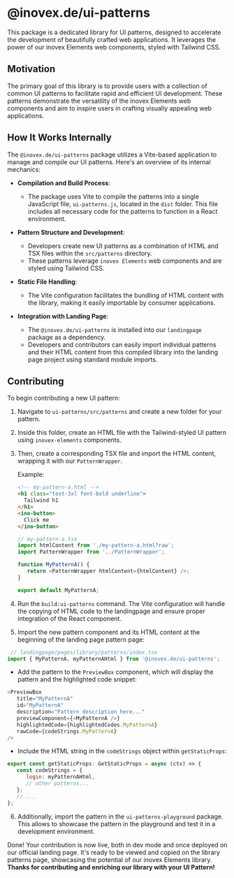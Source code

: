 # @inovex.de/ui-patterns

This package is a dedicated library for UI patterns, designed to accelerate the development of beautifully crafted web applications. It leverages the power of our inovex Elements web components, styled with Tailwind CSS.

## Motivation

The primary goal of this library is to provide users with a collection of common UI patterns to facilitate rapid and efficient UI development. These patterns demonstrate the versatility of the inovex Elements web components and aim to inspire users in crafting visually appealing web applications.

## How It Works Internally

The `@inovex.de/ui-patterns` package utilizes a Vite-based application to manage and compile our UI patterns. Here's an overview of its internal mechanics:

- **Compilation and Build Process**: 
  - The package uses Vite to compile the patterns into a single JavaScript file, `ui-patterns.js`, located in the `dist` folder. This file includes all necessary code for the patterns to function in a React environment.

- **Pattern Structure and Development**:
  - Developers create new UI patterns as a combination of HTML and TSX files within the `src/patterns` directory.
  - These patterns leverage `inovex Elements` web components and are styled using Tailwind CSS.

- **Static File Handling**:
  - The Vite configuration facilitates the bundling of HTML content with the library, making it easily importable by consumer applications.

- **Integration with Landing Page**:
  - The `@inovex.de/ui-patterns` is installed into our `landingpage` package as a dependency.
  - Developers and contributors can easily import individual patterns and their HTML content from this compiled library into the landing page project using standard module imports.

## Contributing

To begin contributing a new UI pattern:

1. Navigate to `ui-patterns/src/patterns` and create a new folder for your pattern.
2. Inside this folder, create an HTML file with the Tailwind-styled UI pattern using `inovex-elements` components. 
3. Then, create a corresponding TSX file and import the HTML content, wrapping it with our `PatternWrapper`.

   Example:

   ```html
   <!-- my-pattern-a.html -->
   <h1 class="text-3xl font-bold underline">
     Tailwind h1
   </h1>
   <ino-button>
     Click me
   </ino-button>
   ```

   ```js
   // my-pattern-a.tsx
   import htmlContent from './my-pattern-a.html?raw';
   import PatternWrapper from '../PatternWrapper';

   function MyPatternA() {
      return <PatternWrapper htmlContent={htmlContent} />;
   }  

   export default MyPatternA;
   ```
4. Run the `build:ui-patterns` command. The Vite configuration will handle the copying of HTML code to the landingpage and ensure proper integration of the React component.

5. Import the new pattern component and its HTML content at the beginning of the landing page pattern page:

  ```js
   // landingpage/pages/library/patterns/index.tsx
  import { MyPatternA, myPatternAHtml } from '@inovex.de/ui-patterns';
  ```
  
   - Add the pattern to the `PreviewBox` component, which will display the pattern and the highlighted code snippet:

   ```js
   <PreviewBox
      title="MyPatternA"
      id="MyPatternA"
      description="Pattern description here..."
      previewComponent={<MyPatternA />}
      highlightedCode={highlightedCodes.MyPatternA}
      rawCode={codeStrings.MyPatternA}
   />
   ```

   - Include the HTML string in the `codeStrings` object within `getStaticProps`:

   ```js
   export const getStaticProps: GetStaticProps = async (ctx) => {
      const codeStrings = {
         login: myPatternAHtml,
         // other patterns...
      };
      // ...
   };
   ```
   6. Additionally, import the pattern in the `ui-patterns-playground` package. This allows to showcase the pattern in the playground and test it in a development environment.
   
Done! Your contribution is now live, both in dev mode and once deployed on our official landing page. It's ready to be viewed and copied on the library patterns page, showcasing the potential of our inovex Elements library. **Thanks for contributing and enriching our library with your UI Pattern!**
